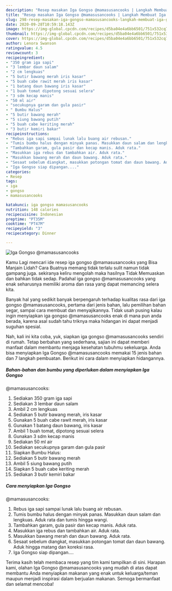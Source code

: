 ```yaml
---
description: "Resep masakan Iga Gongso @mamasusancooks | Langkah Membuat Iga Gongso @mamasusancooks Yang Menggugah Selera"
title: "Resep masakan Iga Gongso @mamasusancooks | Langkah Membuat Iga Gongso @mamasusancooks Yang Menggugah Selera"
slug: 298-resep-masakan-iga-gongso-mamasusancooks-langkah-membuat-iga-gongso-mamasusancooks-yang-menggugah-selera
date: 2020-09-28T10:59:18.143Z
image: https://img-global.cpcdn.com/recipes/d5ba04e4a6bb6501/751x532cq70/iga-gongso-mamasusancooks-foto-resep-utama.jpg
thumbnail: https://img-global.cpcdn.com/recipes/d5ba04e4a6bb6501/751x532cq70/iga-gongso-mamasusancooks-foto-resep-utama.jpg
cover: https://img-global.cpcdn.com/recipes/d5ba04e4a6bb6501/751x532cq70/iga-gongso-mamasusancooks-foto-resep-utama.jpg
author: Lenora Swanson
ratingvalue: 4.5
reviewcount: 3
recipeingredient:
- "350 gram iga sapi"
- "3 lembar daun salam"
- "2 cm lengkuas"
- "5 butir bawang merah iris kasar"
- "5 buah cabe rawit merah iris kasar"
- "1 batang daun bawang iris kasar"
- "1 buah tomat dipotong sesuai selera"
- "3 sdm kecap manis"
- "50 ml air"
- "secukupnya garam dan gula pasir"
- " Bumbu Halus"
- "5 butir bawang merah"
- "5 siung bawang putih"
- "5 buah cabe keriting merah"
- "3 butir kemiri bakar"
recipeinstructions:
- "Rebus iga sapi sampai lunak lalu buang air rebusan."
- "Tumis bumbu halus dengan minyak panas. Masukkan daun salam dan lengkuas. Aduk rata dan tumis hingga wangi."
- "Tambahkan garam, gula pasir dan kecap manis. Aduk rata."
- "Masukkan iga rebus dan tambahkan air. Aduk rata."
- "Masukkan bawang merah dan daun bawang. Aduk rata."
- "Sesaat sebelum diangkat, masukkan potongan tomat dan daun bawang. Aduk hingga matang dan koreksi rasa."
- "Iga Gongso siap dipangan...."
categories:
- Resep
tags:
- iga
- gongso
- mamasusancooks

katakunci: iga gongso mamasusancooks 
nutrition: 148 calories
recipecuisine: Indonesian
preptime: "PT35M"
cooktime: "PT47M"
recipeyield: "3"
recipecategory: Dinner

---
```



![Iga Gongso
@mamasusancooks](https://img-global.cpcdn.com/recipes/d5ba04e4a6bb6501/751x532cq70/iga-gongso-mamasusancooks-foto-resep-utama.jpg)

Kamu Lagi mencari ide resep iga gongso
@mamasusancooks yang Bisa Manjain Lidah? Cara Buatnya memang tidak terlalu sulit namun tidak gampang juga. sekiranya keliru mengolah maka hasilnya Tidak Memuaskan dan bahkan tidak sedap. Padahal iga gongso
@mamasusancooks yang enak seharusnya memiliki aroma dan rasa yang dapat memancing selera kita.

Banyak hal yang sedikit banyak berpengaruh terhadap kualitas rasa dari iga gongso
@mamasusancooks, pertama dari jenis bahan, lalu pemilihan bahan segar, sampai cara membuat dan menyajikannya. Tidak usah pusing kalau ingin menyiapkan iga gongso
@mamasusancooks enak di mana pun anda berada, karena asal sudah tahu triknya maka hidangan ini dapat menjadi suguhan spesial.




Nah, kali ini kita coba, yuk, siapkan iga gongso
@mamasusancooks sendiri di rumah. Tetap berbahan yang sederhana, sajian ini dapat memberi manfaat dalam membantu menjaga kesehatan tubuhmu sekeluarga. Anda bisa menyiapkan Iga Gongso
@mamasusancooks memakai 15 jenis bahan dan 7 langkah pembuatan. Berikut ini cara dalam menyiapkan hidangannya.

<!--inarticleads1-->

##### Bahan-bahan dan bumbu yang diperlukan dalam menyiapkan Iga Gongso
@mamasusancooks:

1. Sediakan 350 gram iga sapi
1. Sediakan 3 lembar daun salam
1. Ambil 2 cm lengkuas
1. Sediakan 5 butir bawang merah, iris kasar
1. Gunakan 5 buah cabe rawit merah, iris kasar
1. Gunakan 1 batang daun bawang, iris kasar
1. Ambil 1 buah tomat, dipotong sesuai selera
1. Gunakan 3 sdm kecap manis
1. Sediakan 50 ml air
1. Sediakan secukupnya garam dan gula pasir
1. Siapkan  Bumbu Halus:
1. Sediakan 5 butir bawang merah
1. Ambil 5 siung bawang putih
1. Siapkan 5 buah cabe keriting merah
1. Sediakan 3 butir kemiri bakar




<!--inarticleads2-->

##### Cara menyiapkan Iga Gongso
@mamasusancooks:

1. Rebus iga sapi sampai lunak lalu buang air rebusan.
1. Tumis bumbu halus dengan minyak panas. Masukkan daun salam dan lengkuas. Aduk rata dan tumis hingga wangi.
1. Tambahkan garam, gula pasir dan kecap manis. Aduk rata.
1. Masukkan iga rebus dan tambahkan air. Aduk rata.
1. Masukkan bawang merah dan daun bawang. Aduk rata.
1. Sesaat sebelum diangkat, masukkan potongan tomat dan daun bawang. Aduk hingga matang dan koreksi rasa.
1. Iga Gongso siap dipangan....




Terima kasih telah membaca resep yang tim kami tampilkan di sini. Harapan kami, olahan Iga Gongso
@mamasusancooks yang mudah di atas dapat membantu Anda menyiapkan makanan yang enak untuk keluarga/teman maupun menjadi inspirasi dalam berjualan makanan. Semoga bermanfaat dan selamat mencoba!
